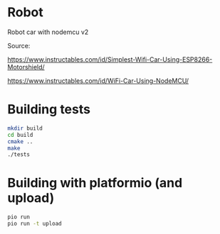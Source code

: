 # Robot
Robot car with nodemcu v2

Source: 

https://www.instructables.com/id/Simplest-Wifi-Car-Using-ESP8266-Motorshield/

https://www.instructables.com/id/WiFi-Car-Using-NodeMCU/



# Building tests

```bash
mkdir build
cd build
cmake ..
make
./tests
```

# Building with platformio (and upload)

```bash
pio run
pio run -t upload
```

